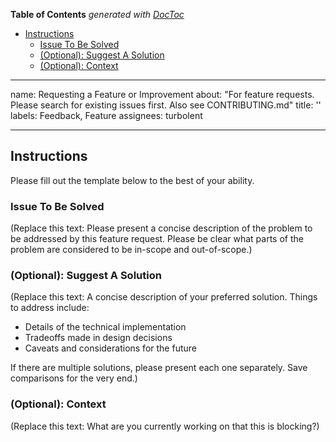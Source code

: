 <!-- START doctoc generated TOC please keep comment here to allow auto update -->
<!-- DON'T EDIT THIS SECTION, INSTEAD RE-RUN doctoc TO UPDATE -->
**Table of Contents**  *generated with [DocToc](https://github.com/thlorenz/doctoc)*

- [Instructions](#instructions)
  - [Issue To Be Solved](#issue-to-be-solved)
  - [(Optional): Suggest A Solution](#optional-suggest-a-solution)
  - [(Optional): Context](#optional-context)

<!-- END doctoc generated TOC please keep comment here to allow auto update -->

---
name: Requesting a Feature or Improvement
about: "For feature requests. Please search for existing issues first. Also see CONTRIBUTING.md"
title: ''
labels: Feedback, Feature
assignees: turbolent

---

## Instructions

Please fill out the template below to the best of your ability.

### Issue To Be Solved

(Replace this text:
Please present a concise description of the problem to be addressed by this feature request.
Please be clear what parts of the problem are considered to be in-scope and out-of-scope.)

### (Optional): Suggest A Solution

(Replace this text: A concise description of your preferred solution. Things to address include:

* Details of the technical implementation
* Tradeoffs made in design decisions
* Caveats and considerations for the future

If there are multiple solutions, please present each one separately. Save comparisons for the very end.)

### (Optional): Context

(Replace this text:
What are you currently working on that this is blocking?)
